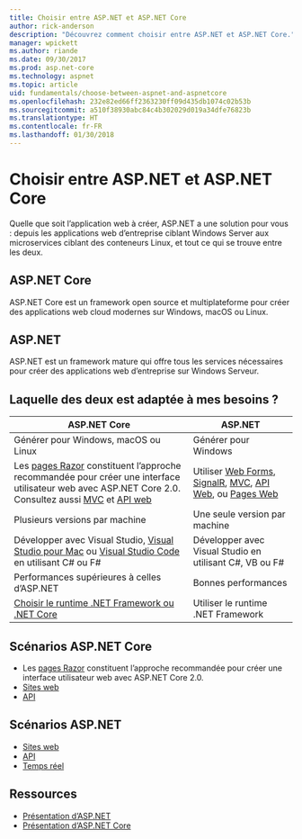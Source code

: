 ```yaml
---
title: Choisir entre ASP.NET et ASP.NET Core
author: rick-anderson
description: "Découvrez comment choisir entre ASP.NET et ASP.NET Core."
manager: wpickett
ms.author: riande
ms.date: 09/30/2017
ms.prod: asp.net-core
ms.technology: aspnet
ms.topic: article
uid: fundamentals/choose-between-aspnet-and-aspnetcore
ms.openlocfilehash: 232e82ed66ff2363230ff09d435db1074c02b53b
ms.sourcegitcommit: a510f38930abc84c4b302029d019a34dfe76823b
ms.translationtype: HT
ms.contentlocale: fr-FR
ms.lasthandoff: 01/30/2018
---
```

# <a name="choose-between-aspnet-and-aspnet-core"></a>Choisir entre ASP.NET et ASP.NET Core 

Quelle que soit l’application web à créer, ASP.NET a une solution pour vous : depuis les applications web d’entreprise ciblant Windows Server aux microservices ciblant des conteneurs Linux, et tout ce qui se trouve entre les deux.

## <a name="aspnet-core"></a>ASP.NET Core

ASP.NET Core est un framework open source et multiplateforme pour créer des applications web cloud modernes sur Windows, macOS ou Linux.

## <a name="aspnet"></a>ASP.NET

ASP.NET est un framework mature qui offre tous les services nécessaires pour créer des applications web d’entreprise sur Windows Serveur.

## <a name="which-one-is-right-for-me"></a>Laquelle des deux est adaptée à mes besoins ?

| ASP.NET Core | ASP.NET |
|---|---|
|Générer pour Windows, macOS ou Linux|Générer pour Windows|
|Les [pages Razor](xref:mvc/razor-pages/index) constituent l’approche recommandée pour créer une interface utilisateur web avec ASP.NET Core 2.0. Consultez aussi [MVC](xref:mvc/overview) et [API web](xref:tutorials/first-web-api)|Utiliser [Web Forms](https://docs.microsoft.com/aspnet/web-forms), [SignalR](https://docs.microsoft.com/aspnet/signalr), [MVC](https://docs.microsoft.com/aspnet/mvc), [API Web](https://docs.microsoft.com/aspnet/web-api/), ou [Pages Web](https://docs.microsoft.com/aspnet/web-pages)|
|Plusieurs versions par machine|Une seule version par machine|
|Développer avec Visual Studio, [Visual Studio pour Mac](https://www.visualstudio.com/vs/visual-studio-mac/) ou [Visual Studio Code](https://code.visualstudio.com/) en utilisant C# ou F#|Développer avec Visual Studio en utilisant C#, VB ou F#|
|Performances supérieures à celles d’ASP.NET|Bonnes performances|
|[Choisir le runtime .NET Framework ou .NET Core](https://docs.microsoft.com/dotnet/articles/standard/choosing-core-framework-server)|Utiliser le runtime .NET Framework|

## <a name="aspnet-core-scenarios"></a>Scénarios ASP.NET Core

<!-- update link to Razor Pages mvc movie series when done -->
* Les [pages Razor](xref:mvc/razor-pages/index) constituent l’approche recommandée pour créer une interface utilisateur web avec ASP.NET Core 2.0.
* [Sites web](xref:tutorials/first-mvc-app/index)
* [API](xref:tutorials/first-web-api)

## <a name="aspnet-scenarios"></a>Scénarios ASP.NET

* [Sites web](https://docs.microsoft.com/aspnet/mvc)
* [API](https://docs.microsoft.com/aspnet/web-api)
* [Temps réel](https://docs.microsoft.com/aspnet/signalr)

## <a name="resources"></a>Ressources

* [Présentation d’ASP.NET](https://docs.microsoft.com/aspnet/overview)
* [Présentation d’ASP.NET Core](xref:index)
